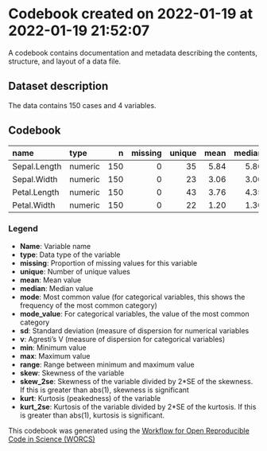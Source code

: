Codebook created on 2022-01-19 at 2022-01-19 21:52:07
================

A codebook contains documentation and metadata describing the contents,
structure, and layout of a data file.

## Dataset description

The data contains 150 cases and 4 variables.

## Codebook

| name         | type    |   n | missing | unique | mean | median | mode |   sd | min | max | range |  skew | skew_2se |  kurt | kurt_2se |
|:-------------|:--------|----:|--------:|-------:|-----:|-------:|-----:|-----:|----:|----:|------:|------:|---------:|------:|---------:|
| Sepal.Length | numeric | 150 |       0 |     35 | 5.84 |   5.80 | 5.80 | 0.83 | 4.3 | 7.9 |   3.6 |  0.31 |     0.78 | -0.61 |    -0.77 |
| Sepal.Width  | numeric | 150 |       0 |     23 | 3.06 |   3.00 | 3.00 | 0.44 | 2.0 | 4.4 |   2.4 |  0.31 |     0.79 |  0.14 |     0.18 |
| Petal.Length | numeric | 150 |       0 |     43 | 3.76 |   4.35 | 4.35 | 1.77 | 1.0 | 6.9 |   5.9 | -0.27 |    -0.68 | -1.42 |    -1.80 |
| Petal.Width  | numeric | 150 |       0 |     22 | 1.20 |   1.30 | 1.30 | 0.76 | 0.1 | 2.5 |   2.4 | -0.10 |    -0.25 | -1.36 |    -1.73 |

### Legend

-   **Name**: Variable name
-   **type**: Data type of the variable
-   **missing**: Proportion of missing values for this variable
-   **unique**: Number of unique values
-   **mean**: Mean value
-   **median**: Median value
-   **mode**: Most common value (for categorical variables, this shows
    the frequency of the most common category)
-   **mode_value**: For categorical variables, the value of the most
    common category
-   **sd**: Standard deviation (measure of dispersion for numerical
    variables
-   **v**: Agresti’s V (measure of dispersion for categorical variables)
-   **min**: Minimum value
-   **max**: Maximum value
-   **range**: Range between minimum and maximum value
-   **skew**: Skewness of the variable
-   **skew_2se**: Skewness of the variable divided by 2\*SE of the
    skewness. If this is greater than abs(1), skewness is significant
-   **kurt**: Kurtosis (peakedness) of the variable
-   **kurt_2se**: Kurtosis of the variable divided by 2\*SE of the
    kurtosis. If this is greater than abs(1), kurtosis is significant.

This codebook was generated using the [Workflow for Open Reproducible
Code in Science (WORCS)](https://osf.io/zcvbs/)

